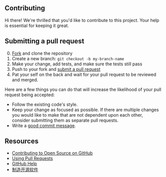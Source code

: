 Contributing
------------

[fork]: https://github.com/Laurence-042/weekly-voca/fork
[pr]: https://github.com/Laurence-042/weekly-voca/compare
[readme]: https://github.com/Laurence-042/weekly-voca

[newFork]: https://github.com/Laurence-042/hit-1170300223
[newPr]: https://github.com/Laurence-042/weekly-voca/compare
[newReadme]: https://github.com/Laurence-042/weekly-voca

Hi there! We're thrilled that you'd like to contribute to this project. Your help is essential for keeping it great.

Submitting a pull request
-------------------------

0. [Fork][newFork] and clone the repository
0. Create a new branch: `git checkout -b my-branch-name`
0. Make your change, add tests, and make sure the tests still pass
0. Push to your fork and [submit a pull request][newPr]
0. Pat your self on the back and wait for your pull request to be reviewed and merged.

Here are a few things you can do that will increase the likelihood of your pull request being accepted:

- Follow the existing code's style.
- Keep your change as focused as possible. If there are multiple changes you would like to make that are not dependent upon each other, consider submitting them as separate pull requests.
- Write a [good commit message](http://tbaggery.com/2008/04/19/a-note-about-git-commit-messages.html).

## Resources

- [Contributing to Open Source on GitHub](https://guides.github.com/activities/contributing-to-open-source/)
- [Using Pull Requests](https://help.github.com/articles/using-pull-requests/)
- [GitHub Help](https://help.github.com)
- [制造开源软件](https://producingoss.com/zh/)